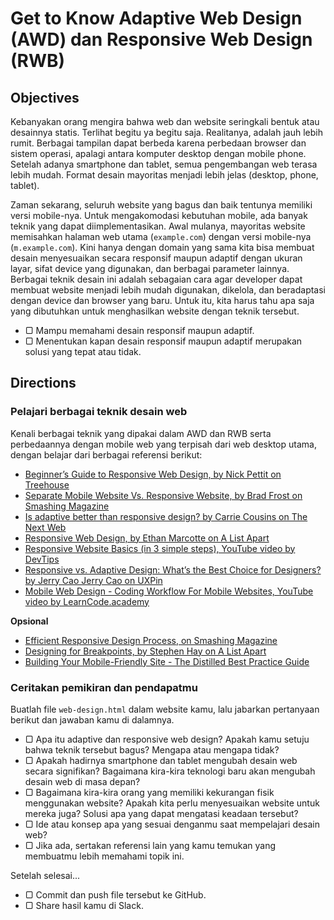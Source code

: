 # Get to Know Adaptive Web Design (AWD) dan Responsive Web Design (RWB)

## Objectives

Kebanyakan orang mengira bahwa web dan website seringkali bentuk atau desainnya statis. Terlihat begitu ya begitu saja. Realitanya, adalah jauh lebih rumit. Berbagai tampilan dapat berbeda karena perbedaan browser dan sistem operasi, apalagi antara komputer desktop dengan mobile phone. Setelah adanya smartphone dan tablet, semua pengembangan web terasa lebih mudah. Format desain mayoritas menjadi lebih jelas (desktop, phone, tablet).

Zaman sekarang, seluruh website yang bagus dan baik tentunya memiliki versi mobile-nya. Untuk mengakomodasi kebutuhan mobile, ada banyak teknik yang dapat diimplementasikan. Awal mulanya, mayoritas website memisahkan halaman web utama (`example.com`) dengan versi mobile-nya (`m.example.com`). Kini hanya dengan domain yang sama kita bisa membuat desain menyesuaikan secara responsif maupun adaptif dengan ukuran layar, sifat device yang digunakan, dan berbagai parameter lainnya. Berbagai teknik desain ini adalah sebagaian cara agar developer dapat membuat website menjadi lebih mudah digunakan, dikelola, dan beradaptasi dengan device dan browser yang baru. Untuk itu, kita harus tahu apa saja yang dibutuhkan untuk menghasilkan website dengan teknik tersebut.

- ▢ Mampu memahami desain responsif maupun adaptif.
- ▢ Menentukan kapan desain responsif maupun adaptif merupakan solusi yang tepat atau tidak.

## Directions

### Pelajari berbagai teknik desain web

Kenali berbagai teknik yang dipakai dalam AWD dan RWB serta perbedaannya dengan mobile web yang terpisah dari web desktop utama, dengan belajar dari berbagai referensi berikut:

- [Beginner’s Guide to Responsive Web Design, by Nick Pettit on Treehouse](http://blog.teamtreehouse.com/beginners-guide-to-responsive-web-design)
- [Separate Mobile Website Vs. Responsive Website, by Brad Frost on Smashing Magazine](https://www.smashingmagazine.com/2012/08/separate-mobile-website-vs-responsive-website-presidential-smackdown-edition)
- [Is adaptive better than responsive design? by Carrie Cousins on The Next Web](http://thenextweb.com/dd/2015/09/01/is-adaptive-better-than-responsive-design)
- [Responsive Web Design, by Ethan Marcotte on A List Apart](http://alistapart.com/article/responsive-web-design)
- [Responsive Website Basics (in 3 simple steps), YouTube video by DevTips](https://www.youtube.com/watch?v=h3IdEqpjMvQ)
- [Responsive vs. Adaptive Design: What’s the Best Choice for Designers? by Jerry Cao Jerry Cao on UXPin](https://www.uxpin.com/studio/blog/responsive-vs-adaptive-design-whats-best-choice-designers)
- [Mobile Web Design - Coding Workflow For Mobile Websites, YouTube video by LearnCode.academy](https://www.youtube.com/watch?v=D25OVUVBVt8)

**Opsional**

- [Efficient Responsive Design Process, on Smashing Magazine](https://www.smashingmagazine.com/2016/02/efficient-responsive-design-process)
- [Designing for Breakpoints, by Stephen Hay on A List Apart](http://alistapart.com/article/designing-for-breakpoints)
- [Building Your Mobile-Friendly Site - The Distilled Best Practice Guide](https://www.distilled.net/training/mobile-seo-guide)

### Ceritakan pemikiran dan pendapatmu

Buatlah file `web-design.html` dalam website kamu, lalu jabarkan pertanyaan berikut dan jawaban kamu di dalamnya.

- ▢ Apa itu adaptive dan responsive web design? Apakah kamu setuju bahwa teknik tersebut bagus? Mengapa atau mengapa tidak?
- ▢ Apakah hadirnya smartphone dan tablet mengubah desain web secara signifikan? Bagaimana kira-kira teknologi baru akan mengubah desain web di masa depan?
- ▢ Bagaimana kira-kira orang yang memiliki kekurangan fisik menggunakan website? Apakah kita perlu menyesuaikan website untuk mereka juga? Solusi apa yang dapat mengatasi keadaan tersebut?
- ▢ Ide atau konsep apa yang sesuai denganmu saat mempelajari desain web?
- ▢ Jika ada, sertakan referensi lain yang kamu temukan yang membuatmu lebih memahami topik ini.

Setelah selesai...

- ▢ Commit dan push file tersebut ke GitHub.
- ▢ Share hasil kamu di Slack.
